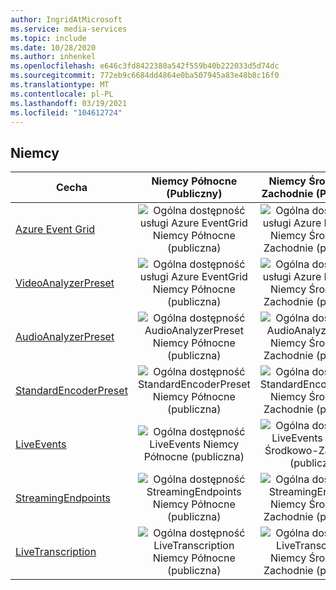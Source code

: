 ```yaml
---
author: IngridAtMicrosoft
ms.service: media-services
ms.topic: include
ms.date: 10/28/2020
ms.author: inhenkel
ms.openlocfilehash: e646c3fd8422380a542f559b40b222033d5d74dc
ms.sourcegitcommit: 772eb9c6684dd4864e0ba507945a83e48b8c16f0
ms.translationtype: MT
ms.contentlocale: pl-PL
ms.lasthandoff: 03/19/2021
ms.locfileid: "104612724"
---
```

<!--Feature availability in region-->
## <a name="germany"></a>Niemcy

| Cecha | Niemcy Północne (Publiczny) | Niemcy Środkowo-Zachodnie (Publiczny) |
| --- | :---: | :---: |
| [Azure Event Grid](../monitoring/reacting-to-media-services-events.md) |![Ogólna dostępność usługi Azure EventGrid Niemcy Północne (publiczna)](../media/azure-clouds-regions/ga.svg) |![Ogólna dostępność usługi Azure EventGrid Niemcy Środkowo-Zachodnie (publiczna)](../media/azure-clouds-regions/ga.svg) |
| [VideoAnalyzerPreset](../analyzing-video-audio-files-concept.md) |![Ogólna dostępność usługi Azure EventGrid Niemcy Północne (publiczna)](../media/azure-clouds-regions/ga.svg) | ![Ogólna dostępność usługi Azure EventGrid Niemcy Środkowo-Zachodnie (publiczna)](../media/azure-clouds-regions/ga.svg) |
| [AudioAnalyzerPreset](../analyzing-video-audio-files-concept.md) |![Ogólna dostępność AudioAnalyzerPreset Niemcy Północne (publiczna)](../media/azure-clouds-regions/ga.svg) |![Ogólna dostępność AudioAnalyzerPreset Niemcy Środkowo-Zachodnie (publiczna)](../media/azure-clouds-regions/ga.svg) |
| [StandardEncoderPreset](../encoding-concept.md) | ![Ogólna dostępność StandardEncoderPreset Niemcy Północne (publiczna)](../media/azure-clouds-regions/ga.svg) |![Ogólna dostępność StandardEncoderPreset Niemcy Środkowo-Zachodnie (publiczna)](../media/azure-clouds-regions/ga.svg) |
| [LiveEvents](../live-streaming-overview.md) | ![Ogólna dostępność LiveEvents Niemcy Północne (publiczna)](../media/azure-clouds-regions/ga.svg) |![Ogólna dostępność LiveEvents Niemcy Środkowo-Zachodnie (publiczna)](../media/azure-clouds-regions/ga.svg) |
| [StreamingEndpoints](../streaming-endpoint-concept.md) | ![Ogólna dostępność StreamingEndpoints Niemcy Północne (publiczna)](../media/azure-clouds-regions/ga.svg) |![Ogólna dostępność StreamingEndpoints Niemcy Środkowo-Zachodnie (publiczna)](../media/azure-clouds-regions/ga.svg) |
| [LiveTranscription](../live-transcription.md) |![Ogólna dostępność LiveTranscription Niemcy Północne (publiczna)](../media/azure-clouds-regions/ga.svg) |![Ogólna dostępność LiveTranscription Niemcy Środkowo-Zachodnie (publiczna)](../media/azure-clouds-regions/ga.svg) |
